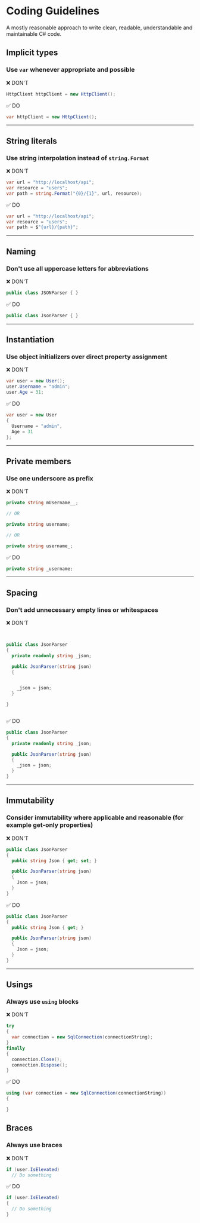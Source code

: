 # Coding Guidelines

A mostly reasonable approach to write clean, readable, understandable and maintainable C# code.

## Implicit types

### Use `var` whenever appropriate and possible

❌ DON'T
```C#
HttpClient httpClient = new HttpClient();
```

✅ DO
```C#
var httpClient = new HttpClient();
```

---

## String literals

### Use string interpolation instead of `string.Format`

❌ DON'T
```C#
var url = "http://localhost/api";
var resource = "users";
var path = string.Format("{0}/{1}", url, resource);
```

✅ DO
```C#
var url = "http://localhost/api";
var resource = "users";
var path = $"{url}/{path}";
```

---

## Naming

### Don't use all uppercase letters for abbreviations

❌ DON'T
```C#
public class JSONParser { }
```

✅ DO
```C#
public class JsonParser { }
```

---

## Instantiation

### Use object initializers over direct property assignment

❌ DON'T
```C#
var user = new User();
user.Username = "admin";
user.Age = 31;
```

✅ DO
```C#
var user = new User
{
  Username = "admin",
  Age = 31
};
```

---

## Private members

### Use one underscore as prefix

❌ DON'T
```C#
private string mUsername__;

// OR

private string username;

// OR

private string username_;
```

✅ DO
```C#
private string _username;
```

---

## Spacing

### Don't add unnecessary empty lines or whitespaces

❌ DON'T
```C#


public class JsonParser
{
  private readonly string _json;

  public JsonParser(string json)
  {


    _json = json;
  }

}



```

✅ DO
```C#
public class JsonParser
{
  private readonly string _json;

  public JsonParser(string json)
  {
    _json = json;
  }
}
```

---

## Immutability

### Consider immutability where applicable and reasonable (for example get-only properties)

❌ DON'T
```C#
public class JsonParser
{
  public string Json { get; set; }

  public JsonParser(string json)
  {
    Json = json;
  }
}
```

✅ DO
```C#
public class JsonParser
{
  public string Json { get; }

  public JsonParser(string json)
  {
    Json = json;
  }
}
```

---

## Usings

### Always use `using` blocks

❌ DON'T
```C#
try
{
  var connection = new SqlConnection(connectionString);
}
finally
{
  connection.Close();
  connection.Dispose();
}
```

✅ DO
```C#
using (var connection = new SqlConnection(connectionString))
{

}
```

## Braces

### Always use braces

❌ DON'T
```C#
if (user.IsElevated)
  // Do something
```

✅ DO
```C#
if (user.IsElevated)
{
  // Do something
}
```
